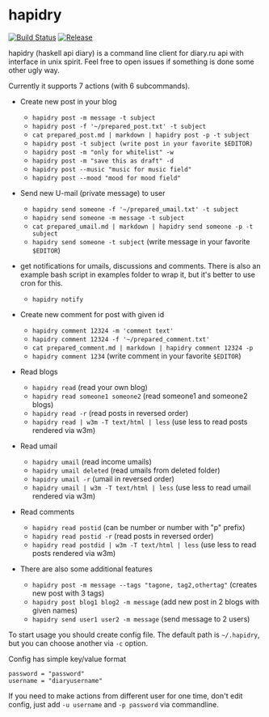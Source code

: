 # hapidry


[![Build Status](https://travis-ci.org/capgelka/hapidry.svg?branch=master)](https://travis-ci.org/capgelka/hapidry)
[![Release](https://img.shields.io/github/release/capgelka/hapidry.svg)](https://github.com/capgelka/hapidry/releases)

hapidry (haskell api diary) is a command line client for diary.ru api with interface in unix spirit. Feel free to open issues if something is done some other ugly way.

Currently it supports 7 actions (with 6 subcommands).

* Create new post in your blog
	* `hapidry post -m message -t subject`
	* `hapidry post -f '~/prepared_post.txt' -t subject`
	* `cat prepared_post.md | markdown | hapidry post -p -t subject`
	* `hapidry post -t subject (write post in your favorite $EDITOR)`
    * `hapidry post -m "only for whitelist" -w`
    * `hapidry post -m "save this as draft" -d`
    * `hapidry post --music "music for music field"`
    * `hapidry post --mood "mood for mood field"`
* Send new U-mail (private message) to user
    * `hapidry send someone -f '~/prepared_umail.txt' -t subject`
	* `hapidry send someone -m message -t subject`
	* `cat prepared_umail.md | markdown | hapidry send someone -p -t subject`
	* `hapidry send someone -t subject` (write message in your favorite `$EDITOR`)
* get notifications for umails, discussions and comments. There is also an example bash script in examples folder to wrap it, but it's better to use cron for this.
    * `hapidry notify`
* Create new comment for post with given id
	* `hapidry comment 12324 -m 'comment text'`
	* `hapidry comment 12324 -f '~/prepared_comment.txt'`
	* `cat prepared_comment.md | markdown | hapidry comment 12324 -p`
	* `hapidry comment 1234` (write comment in your favorite `$EDITOR`)

* Read blogs
    * `hapidry read` (read your own blog)
    * `hapidry read someone1 someone2` (read someone1 and someone2 blogs)
    * `hapidry read -r` (read posts in reversed order)
    * `hapidry read | w3m -T text/html | less` (use less to read posts rendered via w3m)

* Read umail
    * `hapidry umail` (read income umails)
    * `hapidry umail deleted` (read umails from deleted folder)
    * `hapidry umail -r` (umail in reversed order)
    * `hapidry umail | w3m -T text/html | less` (use less to read umail rendered via w3m)

* Read comments
    * `hapidry read postid` (can be number or number with "p" prefix)
    * `hapidry read postid -r` (read posts in reversed order)
    * `hapidry read postdid | w3m -T text/html | less` (use less to read posts rendered via w3m)

* There are also some additional features
    * `hapidry post -m message --tags "tagone, tag2,othertag"` (creates new post with 3 tags)
    * `hapidry post blog1 blog2 -m message` (add new post in 2 blogs with given names)
    * `hapidry send user1 user2 -m message` (send message to 2 users)

To start usage you should create config file. The default path is `~/.hapidry`, but you can choose another via `-c` option.

Config has simple key/value format

```
password = "password"
username = "diaryusername"
```

If you need to make actions from different user for one time, don't edit config, just add `-u username` and `-p password` via commandline.
